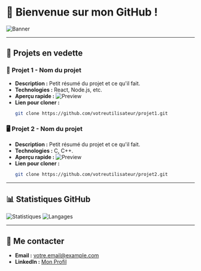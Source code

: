 # 👋 Bienvenue sur mon GitHub !

![Banner](https://media.giphy.com/media/3oriO0OEd9QIDdllqo/giphy.gif)

---

## 📂 Projets en vedette

### 🚀 **Projet 1 - Nom du projet**
- **Description :** Petit résumé du projet et ce qu'il fait.
- **Technologies :** React, Node.js, etc.
- **Aperçu rapide :**
  ![Preview](https://media.giphy.com/media/xT9IgzoKnwFNmISR8I/giphy.gif)
- **Lien pour cloner :**
  ```bash
  git clone https://github.com/votreutilisateur/projet1.git
  ```

### 🖥️ **Projet 2 - Nom du projet**
- **Description :** Petit résumé du projet et ce qu'il fait.
- **Technologies :** C, C++.
- **Aperçu rapide :**
  ![Preview](https://media.giphy.com/media/13CoXDiaCcCoyk/giphy.gif)
- **Lien pour cloner :**
  ```bash
  git clone https://github.com/votreutilisateur/projet2.git
  ```

---

## 📊 Statistiques GitHub
![Statistiques](https://github-readme-stats.vercel.app/api?username=votreutilisateur&show_icons=true&theme=radical)
![Langages](https://github-readme-stats.vercel.app/api/top-langs/?username=votreutilisateur&layout=compact&theme=radical)

---

## 📧 Me contacter
- **Email :** votre.email@example.com
- **LinkedIn :** [Mon Profil](https://www.linkedin.com/in/votreprofil/)

